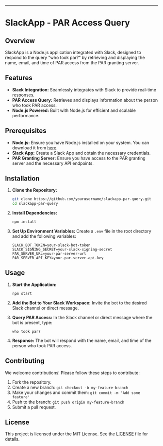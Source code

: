 ---

# SlackApp - PAR Access Query

## Overview

SlackApp is a Node.js application integrated with Slack, designed to respond to the query "who took par?" by retrieving and displaying the name, email, and time of PAR access from the PAR granting server.

## Features

- **Slack Integration:** Seamlessly integrates with Slack to provide real-time responses.
- **PAR Access Query:** Retrieves and displays information about the person who took PAR access.
- **Node.js Powered:** Built with Node.js for efficient and scalable performance.

## Prerequisites

- **Node.js:** Ensure you have Node.js installed on your system. You can download it from [here](https://nodejs.org/).
- **Slack App:** Create a Slack App and obtain the necessary credentials.
- **PAR Granting Server:** Ensure you have access to the PAR granting server and the necessary API endpoints.

## Installation

1. **Clone the Repository:**
    ```bash
    git clone https://github.com/yourusername/slackapp-par-query.git
    cd slackapp-par-query
    ```

2. **Install Dependencies:**
    ```bash
    npm install
    ```

3. **Set Up Environment Variables:**
    Create a `.env` file in the root directory and add the following variables:
    ```env
    SLACK_BOT_TOKEN=your-slack-bot-token
    SLACK_SIGNING_SECRET=your-slack-signing-secret
    PAR_SERVER_URL=your-par-server-url
    PAR_SERVER_API_KEY=your-par-server-api-key
    ```

## Usage

1. **Start the Application:**
    ```bash
    npm start
    ```

2. **Add the Bot to Your Slack Workspace:**
    Invite the bot to the desired Slack channel or direct message.

3. **Query PAR Access:**
    In the Slack channel or direct message where the bot is present, type:
    ```plaintext
    who took par?
    ```

4. **Response:**
    The bot will respond with the name, email, and time of the person who took PAR access.

## Contributing

We welcome contributions! Please follow these steps to contribute:

1. Fork the repository.
2. Create a new branch: `git checkout -b my-feature-branch`
3. Make your changes and commit them: `git commit -m 'Add some feature'`
4. Push to the branch: `git push origin my-feature-branch`
5. Submit a pull request.

## License

This project is licensed under the MIT License. See the [LICENSE](LICENSE) file for details.

